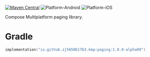 [![Maven Central](https://img.shields.io/maven-central/v/io.github.zj565061763.kmp/paging)](https://central.sonatype.com/search?q=g:io.github.zj565061763.kmp+paging)
![Platform-Android](https://img.shields.io/badge/Platform-Android-brightgreen)
![Platform-iOS](https://img.shields.io/badge/Platform-iOS-brightgreen)

Compose Multiplatform paging library.

# Gradle

```kotlin
implementation("io.github.zj565061763.kmp:paging:1.0.0-alpha09")
```